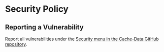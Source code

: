 # Security Policy

## Reporting a Vulnerability

Report all vulnerabilities under the [Security menu in the Cache-Data GitHub repository](https://github.com/63klabs/npm-cache-data/security/advisories).
